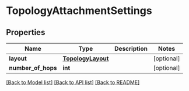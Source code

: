 # TopologyAttachmentSettings

## Properties
Name | Type | Description | Notes
------------ | ------------- | ------------- | -------------
**layout** | [**TopologyLayout**](TopologyLayout.md) |  | [optional] 
**number_of_hops** | **int** |  | [optional] 

[[Back to Model list]](../README.md#documentation-for-models) [[Back to API list]](../README.md#documentation-for-api-endpoints) [[Back to README]](../README.md)


